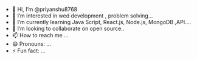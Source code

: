 - 👋 Hi, I’m @priyanshu8768
- 👀 I’m interested in wed development , problem solving...
- 🌱 I’m currently learning Java Script, React.js, Node.js, MongoDB ,API....
- 💞️ I’m looking to collaborate on open source..
- 📫 How to reach me ...
- 😄 Pronouns: ...
- ⚡ Fun fact: ...

<!---
priyanshu8768/priyanshu8768 is a ✨ special ✨ repository because its `README.md` (this file) appears on your GitHub profile.
You can click the Preview link to take a look at your changes.
--->
